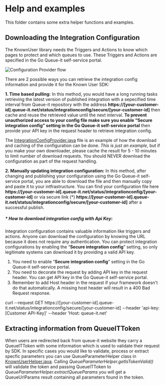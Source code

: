 # Help and examples
This folder contains some extra helper functions and examples.


## Downloading the Integration Configuration
The KnownUser library needs the Triggers and Actions to know which pages to protect and which queues to use. 
These Triggers and Actions are specified in the Go Queue-it self-service portal.

![Configuration Provider flow](https://github.com/queueit/KnownUser.V3.JAVA/blob/master/Documentation/ConfigProviderExample.png)

There are 2 possible ways you can retrieve the integration config information and provide it for the Known User SDK:

**1. Time based pulling:**
   In this method, you would have a long running tasks retrieving the latest version of published integration with a sepecified time interval from Queue-it repository with the address **https://[your-customer-id].queue-it.net/status/integrationconfig/secure/[your-customer-id]** then cache and reuse the retrieved value until the next interval. **To prevent unauthorized access to your config file make sure you enable “Secure integration config” setting in the Go Queue-it self-service portal** then provide your API key in the request header to retrieve integration config.

The [IntegrationConfigProvider.java](https://github.com/queueit/KnownUser.V3.JAVA/blob/master/Documentation/IntegrationConfigProvider.java) file is an example of how 
the download and caching of the configuration can be done. 
*This is just an example*, but if you make your own downloader, please cache the result for 5 - 10 minutes to limit number of download requests. You should NEVER download the configuration as part of the request handling.

**2. Manually updating integration configuration:**
    In this method, after changing and publishing your configuration using the Go Queue-it self-service portal, you are able to download the file and then manually copy and paste it to your intfrastructure. You can find your configuration file here **https://[your-customer-id].queue-it.net/status/integrationconfig/[your-customer-id]** or via secure link (*) **https://[your-customer-id].queue-it.net/status/integrationconfig/secure/[your-customer-id]** after a successful publish.

##### * How to download integration config with Api Key:
   Integration configuration contains valuable information like triggers and actions. Anyone can download the configuration by knowing the URL because it does not require any authentication. You can protect integration configurations by enabling the “**Secure integration config**” setting, so only legitimate systems can download it by providing a valid API key.

   1. You need to enable “**Secure integration config**” setting in the Go Queue-it self-service portal.
   2. You need to decorate the request by adding API key in the request header. You can get API key in the Go Queue-it self-service portal.
   3. Remember to add Host header in the request if your framework doesn't do that automatically. A missing host header will result in a 400 Bad Request response.
   
curl --request GET https://[your-customer-id].queue-it.net/status/integrationconfig/secure/[your-customer-id] --header 'api-key: [Customer API-Key]' --header 'Host: queue-it.net'


## Extracting information from QueueITToken
When users are redirected back from queue-it website they carry a QueueITToken with some information which is used to validate their request by SDK. 
In specific cases you would like to validate, process or extract specfic parameters you can use QueueParameterHelper class in [KnownUserHelper.java](https://github.com/queueit/KnownUser.V3.JAVA/blob/master/Documentation/KnownUserHelper.java).
Calling *QueueParameterHelper.getIsTokenValid()* will validate the token and passing QueueITToken to *QueueParameterHelper.extractQueueParams* you will get a QueueUrlParams result containing all parameters found in the token. 
